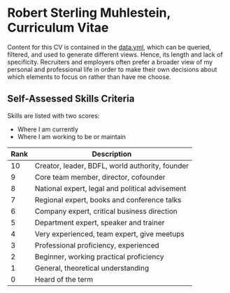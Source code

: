 # Robert Sterling Muhlestein, Curriculum Vitae

Content for this CV is contained in the [data.yml](data.yml), which can
be queried, filtered, and used to generate different views. Hence, its
length and lack of specificity. Recruiters and employers often prefer a
broader view of my personal and professional life in order to make their
own decisions about which elements to focus on rather than have me
choose.

## Self-Assessed Skills Criteria

Skills are listed with two scores:

* Where I am currently
* Where I am working to be or maintain

Rank|Description
-|-
10|Creator, leader, BDFL, world authority, founder
9|Core team member, director, cofounder
8|National expert, legal and political advisement
7|Regional expert, books and conference talks
6|Company expert, critical business direction 
5|Department expert, speaker and trainer
4|Very experienced, team expert, give meetups
3|Professional proficiency, experienced
2|Beginner, working practical proficiency
1|General, theoretical understanding
0|Heard of the term


